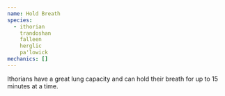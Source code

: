 ```yaml
---
name: Hold Breath
species:
  - ithorian
    trandoshan
    falleen
    herglic
    pa'lowick
mechanics: []
---
```

Ithorians have a great lung capacity and can hold their breath for up to 15 minutes at a time.
